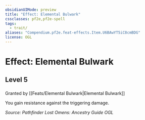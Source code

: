```yaml
---
obsidianUIMode: preview
title: "Effect: Elemental Bulwark"
cssclasses: pf2e,pf2e-spell
tags:
  - trait/
aliases: "Compendium.pf2e.feat-effects.Item.U6BAwYT5iC8cmBDG"
license: OGL
---
```

# Effect: Elemental Bulwark
## Level 5
### 






Granted by [[Feats/Elemental Bulwark|Elemental Bulwark]]

You gain resistance against the triggering damage.

*Source: Pathfinder Lost Omens: Ancestry Guide*
*OGL*